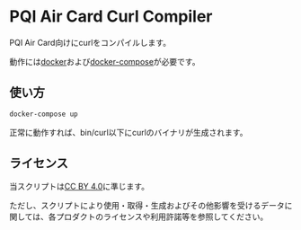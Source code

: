 # PQI Air Card Curl Compiler

PQI Air Card向けにcurlをコンパイルします。

動作には[docker](https://docs.docker.com/engine/installation/)および[docker-compose](https://docs.docker.com/compose/install/)が必要です。

## 使い方

```bash
docker-compose up
```

正常に動作すれば、bin/curl以下にcurlのバイナリが生成されます。

## ライセンス

当スクリプトは[CC BY 4.0](https://creativecommons.org/licenses/by/4.0/deed.ja)に準じます。

ただし、スクリプトにより使用・取得・生成およびその他影響を受けるデータに関しては、各プロダクトのライセンスや利用許諾等を参照してください。

